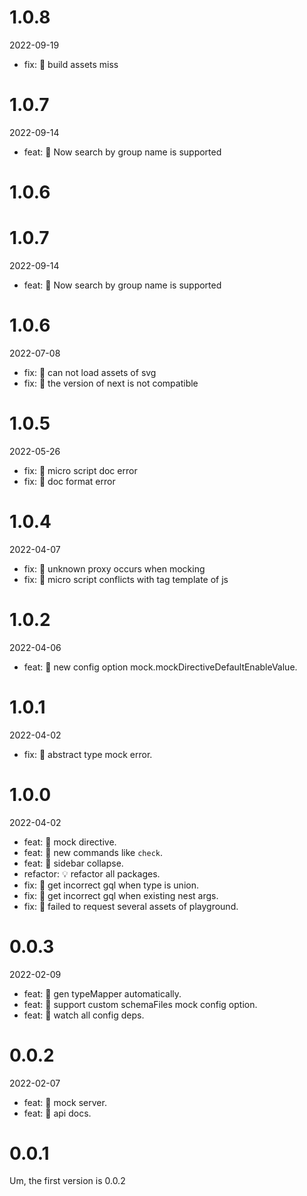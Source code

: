 # 1.0.8

2022-09-19

- fix: 🐛 build assets miss

# 1.0.7

2022-09-14

- feat: 🎸 Now search by group name is supported

# 1.0.6

# 1.0.7

2022-09-14

- feat: 🎸 Now search by group name is supported

# 1.0.6

2022-07-08

- fix: 🐛 can not load assets of svg
- fix: 🐛 the version of next is not compatible

# 1.0.5

2022-05-26

- fix: 🐛 micro script doc error
- fix: 🐛 doc format error

# 1.0.4

2022-04-07

- fix: 🐛 unknown proxy occurs when mocking
- fix: 🐛 micro script conflicts with tag template of js

# 1.0.2

2022-04-06

- feat: 🎸 new config option mock.mockDirectiveDefaultEnableValue.

# 1.0.1

2022-04-02

- fix: 🐛 abstract type mock error.

# 1.0.0

2022-04-02

- feat: 🎸 mock directive.
- feat: 🎸 new commands like `check`.
- feat: 🎸 sidebar collapse.
- refactor: 💡 refactor all packages.
- fix: 🐛 get incorrect gql when type is union.
- fix: 🐛 get incorrect gql when existing nest args.
- fix: 🐛 failed to request several assets of playground.

# 0.0.3

2022-02-09

- feat: 🎸 gen typeMapper automatically.
- feat: 🎸 support custom schemaFiles mock config option.
- feat: 🎸 watch all config deps.

# 0.0.2

2022-02-07

- feat: 🎸 mock server.
- feat: 🎸 api docs.

# 0.0.1

Um, the first version is 0.0.2
